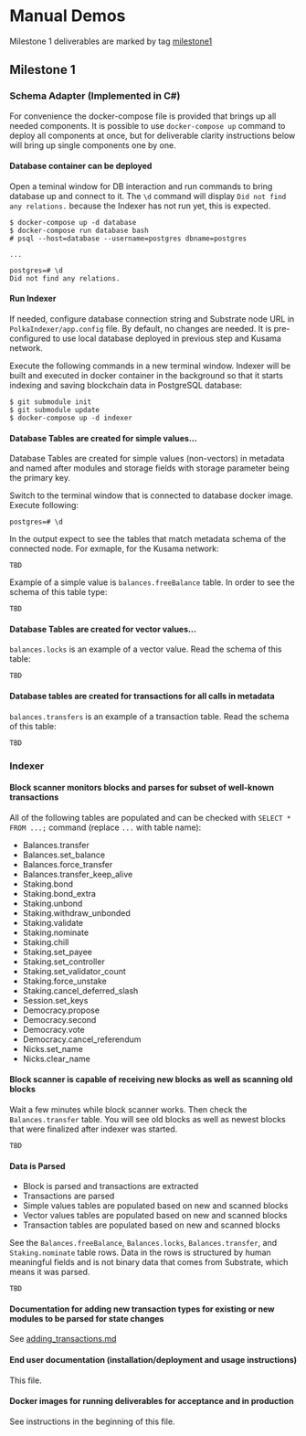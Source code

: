 # Manual Demos

Milestone 1 deliverables are marked by tag [milestone1](https://github.com/usetech-llc/polkadot_ent_dotnet/tree/milestone1)

## Milestone 1

### Schema Adapter (Implemented in C#)

For convenience the docker-compose file is provided that brings up all needed components. It is possible to use `docker-compose up` command to deploy all components at once, but for deliverable clarity instructions below will bring up single components one by one.

#### Database container can be deployed

Open a teminal window for DB interaction and run commands to bring database up and connect to it. The `\d` command will display `Did not find any relations.` because the Indexer has not run yet, this is expected.

```
$ docker-compose up -d database
$ docker-compose run database bash
# psql --host=database --username=postgres dbname=postgres

...

postgres=# \d
Did not find any relations.
```

#### Run Indexer

If needed, configure database connection string and Substrate node URL in `PolkaIndexer/app.config` file. By default, no changes are needed. It is pre-configured to use local database deployed in previous step and Kusama network. 

Execute the following commands in a new terminal window. Indexer will be built and executed in docker container in the background so that it starts indexing and saving blockchain data in PostgreSQL database:

```
$ git submodule init
$ git submodule update
$ docker-compose up -d indexer
```

#### Database Tables are created for simple values...

Database Tables are created for simple values (non-vectors) in metadata and named after modules and storage fields with storage parameter being the primary key.

Switch to the terminal window that is connected to database docker image. Execute following:

```
postgres=# \d
```

In the output expect to see the tables that match metadata schema of the connected node. For exmaple, for the Kusama network:

```
TBD
```

Example of a simple value is `balances.freeBalance` table. In order to see the schema of this table type:

```
TBD
```

#### Database Tables are created for vector values...

`balances.locks` is an example of a vector value. Read the schema of this table:

```
TBD
```

#### Database tables are created for transactions for all calls in metadata

`balances.transfers` is an example of a transaction table. Read the schema of this table:

```
TBD
```

### Indexer

#### Block scanner monitors blocks and parses for subset of well-known transactions

All of the following tables are populated and can be checked with `SELECT * FROM ...;` command (replace `...` with table name):

* Balances.transfer
* Balances.set_balance
* Balances.force_transfer
* Balances.transfer_keep_alive
* Staking.bond
* Staking.bond_extra
* Staking.unbond
* Staking.withdraw_unbonded
* Staking.validate
* Staking.nominate
* Staking.chill
* Staking.set_payee
* Staking.set_controller
* Staking.set_validator_count
* Staking.force_unstake
* Staking.cancel_deferred_slash
* Session.set_keys
* Democracy.propose
* Democracy.second
* Democracy.vote
* Democracy.cancel_referendum
* Nicks.set_name
* Nicks.clear_name

#### Block scanner is capable of receiving new blocks as well as scanning old blocks

Wait a few minutes while block scanner works. Then check the `Balances.transfer` table. You will see old blocks as well as newest blocks that were finalized after indexer was started.

```
TBD
```

#### Data is Parsed

* Block is parsed and transactions are extracted
* Transactions are parsed
* Simple values tables are populated based on new and scanned blocks
* Vector values tables are populated based on new and scanned blocks
* Transaction tables are populated based on new and scanned blocks

See the `Balances.freeBalance`, `Balances.locks`, `Balances.transfer`, and `Staking.nominate` table rows. Data in the rows is structured by human meaningful fields and is not binary data that comes from Substrate, which means it was parsed.

```
TBD
```

#### Documentation for adding new transaction types for existing or new modules to be parsed for state changes

See [adding_transactions.md](adding_transactions.md)

#### End user documentation (installation/deployment and usage instructions)

This file.

#### Docker images for running deliverables for acceptance and in production

See instructions in the beginning of this file.
